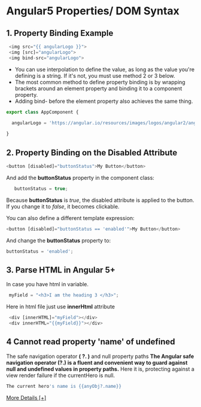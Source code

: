 
# Angular5 Properties/ DOM Syntax


## 1.	Property Binding Example
 ```javascript 
  <img src="{{ angularLogo }}">
  <img [src]="angularLogo">
  <img bind-src="angularLogo">
```

- You can use interpolation to define the value, as long as the value you're defining is a string. If it's not, you must use method 2 or 3 below.
- The most common method to define property binding is by wrapping brackets around an element property and binding it to a component property.
- Adding bind- before the element property also achieves the same thing.

```javascript
export class AppComponent {
  
  angularLogo = 'https://angular.io/resources/images/logos/angular2/angular.png';

}
```


## 2.	Property Binding on the Disabled Attribute
```javascript
<button [disabled]="buttonStatus">My Button</button>
```
And add the **buttonStatus** property in the component class:
```javascript
   buttonStatus = true;
```

Because **buttonStatus** is _true_, the disabled attribute is applied to the button. If you change it to _false_, it becomes clickable.

You can also define a different template expression:
```javascript
<button [disabled]="buttonStatus == 'enabled'">My Button</button>
```
And change the **buttonStatus** property to:
```javascript
buttonStatus = 'enabled';
```

## 3. Parse HTML in Angular 5+

In case you have html in variable.
```javascript
 myField = "<h3>I am the heading 3 </h3>";
```

Here in html file just use **innerHtml** attribute
```javascript
 <div [innerHTML]="myField"></div>
 <div innerHTML="{{myField}}"></div>
```

## 4 Cannot read property 'name' of undefined

The safe navigation operator **( ?. )** and null property paths
**The Angular safe navigation operator (?.) is a fluent and convenient way to guard against null and undefined values in property paths.** Here it is, protecting against a view render failure if the currentHero is null.

```javascript
The current hero's name is {{anyObj?.name}}
```
[More Details [+]](https://angular.io/guide/template-syntax#!#ref-vars)

